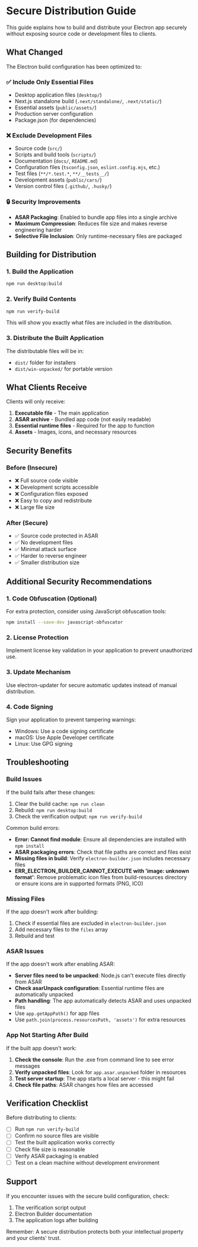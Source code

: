 # Secure Distribution Guide

This guide explains how to build and distribute your Electron app securely without exposing source code or development files to clients.

## What Changed

The Electron build configuration has been optimized to:

### ✅ Include Only Essential Files
- Desktop application files (`desktop/`)
- Next.js standalone build (`.next/standalone/`, `.next/static/`)
- Essential assets (`public/assets/`)
- Production server configuration
- Package.json (for dependencies)

### ❌ Exclude Development Files
- Source code (`src/`)
- Scripts and build tools (`scripts/`)
- Documentation (`docs/`, `README.md`)
- Configuration files (`tsconfig.json`, `eslint.config.mjs`, etc.)
- Test files (`**/*.test.*`, `**/__tests__/`)
- Development assets (`public/cars/`)
- Version control files (`.github/`, `.husky/`)

### 🔒 Security Improvements
- **ASAR Packaging**: Enabled to bundle app files into a single archive
- **Maximum Compression**: Reduces file size and makes reverse engineering harder
- **Selective File Inclusion**: Only runtime-necessary files are packaged

## Building for Distribution

### 1. Build the Application
```bash
npm run desktop:build
```

### 2. Verify Build Contents
```bash
npm run verify-build
```

This will show you exactly what files are included in the distribution.

### 3. Distribute the Built Application

The distributable files will be in:
- `dist/` folder for installers
- `dist/win-unpacked/` for portable version

## What Clients Receive

Clients will only receive:
1. **Executable file** - The main application
2. **ASAR archive** - Bundled app code (not easily readable)
3. **Essential runtime files** - Required for the app to function
4. **Assets** - Images, icons, and necessary resources

## Security Benefits

### Before (Insecure)
- ❌ Full source code visible
- ❌ Development scripts accessible
- ❌ Configuration files exposed
- ❌ Easy to copy and redistribute
- ❌ Large file size

### After (Secure)
- ✅ Source code protected in ASAR
- ✅ No development files
- ✅ Minimal attack surface
- ✅ Harder to reverse engineer
- ✅ Smaller distribution size

## Additional Security Recommendations

### 1. Code Obfuscation (Optional)
For extra protection, consider using JavaScript obfuscation tools:
```bash
npm install --save-dev javascript-obfuscator
```

### 2. License Protection
Implement license key validation in your application to prevent unauthorized use.

### 3. Update Mechanism
Use electron-updater for secure automatic updates instead of manual distribution.

### 4. Code Signing
Sign your application to prevent tampering warnings:
- Windows: Use a code signing certificate
- macOS: Use Apple Developer certificate
- Linux: Use GPG signing

## Troubleshooting

### Build Issues
If the build fails after these changes:
1. Clear the build cache: `npm run clean`
2. Rebuild: `npm run desktop:build`
3. Check the verification output: `npm run verify-build`

Common build errors:
- **Error: Cannot find module**: Ensure all dependencies are installed with `npm install`
- **ASAR packaging errors**: Check that file paths are correct and files exist
- **Missing files in build**: Verify `electron-builder.json` includes necessary files
- **ERR_ELECTRON_BUILDER_CANNOT_EXECUTE with 'image: unknown format'**: Remove problematic icon files from build-resources directory or ensure icons are in supported formats (PNG, ICO)

### Missing Files
If the app doesn't work after building:
1. Check if essential files are excluded in `electron-builder.json`
2. Add necessary files to the `files` array
3. Rebuild and test

### ASAR Issues
If the app doesn't work after enabling ASAR:
- **Server files need to be unpacked**: Node.js can't execute files directly from ASAR
- **Check asarUnpack configuration**: Essential runtime files are automatically unpacked
- **Path handling**: The app automatically detects ASAR and uses unpacked files
- Use `app.getAppPath()` for app files
- Use `path.join(process.resourcesPath, 'assets')` for extra resources

### App Not Starting After Build
If the built app doesn't work:
1. **Check the console**: Run the .exe from command line to see error messages
2. **Verify unpacked files**: Look for `app.asar.unpacked` folder in resources
3. **Test server startup**: The app starts a local server - this might fail
4. **Check file paths**: ASAR changes how files are accessed

## Verification Checklist

Before distributing to clients:
- [ ] Run `npm run verify-build`
- [ ] Confirm no source files are visible
- [ ] Test the built application works correctly
- [ ] Check file size is reasonable
- [ ] Verify ASAR packaging is enabled
- [ ] Test on a clean machine without development environment

## Support

If you encounter issues with the secure build configuration, check:
1. The verification script output
2. Electron Builder documentation
3. The application logs after building

Remember: A secure distribution protects both your intellectual property and your clients' trust.
